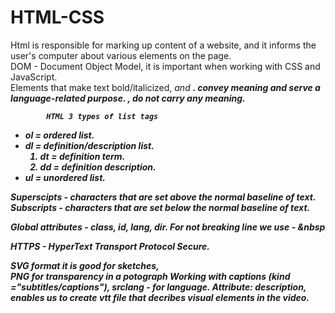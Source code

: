 # HTML-CSS
Html is responsible for marking up content of a website, and it informs the user's computer about various elements on the page. <br>
DOM - Document Object Model, it is important when working with CSS and JavaScript. <br>
Elements that make text bold/italicized, <em> and <strong>. convey meaning and serve a language-related purpose. 
<i>, <b> do not carry any meaning.
			
			HTML 3 types of list tags
- ol = ordered list.
- dl = definition/description list.
	1. dt = definition term.
	2. dd = definition description.
- ul = unordered list.

Superscipts - characters that are set above the normal baseline of text. <br>
Subscripts - characters that are set below the normal baseline of text.

Global attributes - class, id, lang, dir.
For not breaking line we use - &nbsp

HTTPS - HyperText Transport Protocol Secure.

SVG format it is good for sketches, <br> PNG for transparency in a potograph
Working with captions (kind ="subtitles/captions"), srclang - for language.
Attribute: description, enables us to create vtt file that decribes visual elements in the video.
